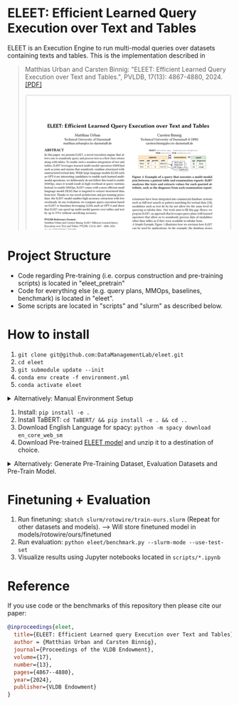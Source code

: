 # ELEET: Efficient Learned Query Execution over Text and Tables

ELEET is an Execution Engine to run multi-modal queries over datasets containing texts and tables.
This is the implementation described in 

> Matthias Urban and Carsten Binnig: "ELEET: Efficient Learned Query Execution over Text and Tables.", PVLDB, 17(13): 4867-4880, 2024. [[PDF]]()
>
> ![Image of ELEET](paper_img.png)



# Project Structure

- Code regarding Pre-training (i.e. corpus construction and pre-training scripts) is located in "eleet_pretrain"
- Code for everything else (e.g. query plans, MMOps, baselines, benchmark) is located in "eleet".
- Some scripts are located in "scripts" and "slurm" as described below.

# How to install

1. `git clone git@github.com:DataManagementLab/eleet.git`
1. `cd eleet`
1. `git submodule update --init`
1. `conda env create -f environment.yml`
1. `conda activate eleet`

<details>
  <summary>Alternatively: Manual Environment Setup</summary>
1. Use Python version 3.8 (e.g., by using conda: `conda create -n eleet`, `conda activate eleet` then `conda install python=3.8 pip`)
1. Install PyTorch https://pytorch.org/get-started/locally/
1. Install torch-scatter: https://github.com/rusty1s/pytorch_scatter

   Versions we used:

   ```
   $ conda list | grep torch
   pytorch                   1.12.1          py3.8_cuda11.3_cudnn8.3.2_0    pytorch
   pytorch-mutex             1.0                        cuda    pytorch
   pytorch-scatter           2.0.9           py38_torch_1.12.0_cu113    pyg
   torch                     1.12.0+cpu               pypi_0    pypi
   torch-scatter             2.0.7                    pypi_0    pypi
   torchaudio                0.12.0+cpu               pypi_0    pypi
   torchvision               0.13.0+cpu               pypi_0    pypi
   ```

1. Some requirements need to be installed using conda, as pip seems to have problems:
    1. Install Cython: ```conda install Cython```
    1. Install Spacy: ```conda install spacy```
    1. Install PyJinius: ```conda install -c conda-forge pyjnius```
    1. Install FastBPE: ```conda install -c conda-forge fastbpe```
    1. Install curl: ```conda install curl```
1. Install other requirements: ```pip install -r requirements.txt```
</details>

1. Install: ```pip install -e .```
1. Install TaBERT: ```cd TaBERT/ && pip install -e . && cd ..```
1. Download English Language for spacy: ```python -m spacy download en_core_web_sm```
1. Download Pre-trained [ELEET model](https://drive.google.com/file/d/1JIvXC0ajRZRCENMlLD3En7SGoodjP6O3/view?usp=sharing) and unzip it to a destination of choice.

<details>
  <summary>Alternatively: Generate Pre-Training Dataset, Evaluation Datasets and Pre-Train Model.</summary>

# Pre-training

## Generate Pre-Training Dataset:
1. Run MongoDB and set environment variables (MONGO_USER, MONGO_PASSWORD, MONGO_HOST, MONGO_PORT, MONGO_DB)
    https://www.mongodb.com/docs/manual/tutorial/install-mongodb-on-ubuntu/
1. Start data pre-processing: python scripts/load_data.py trex-wikidata
    --> preprocessed data will appear in datasets/preprocessed_data/preprocessed_trex-wikidata*

## Alternatively: Download Pre-Training Dataset:
    Download and unzip Pre-Training Dataset [[here]](TODO).

## Pre-Train Model:
1. Use slurm/pretrain.slurm for pre-training (Adjust path in file first to point to pre-training dataset).
    --> Will store pretrained model in models/pretrained

## Generate datasets for fine-tuning and evaluation.
1. Generate TREx Dataset: ```python eleet/datasets/trex/generate.py```
1. Generate Rotowire Dataset: ```python eleet/datasets/rotowire/generate.py```

</details>

# Finetuning + Evaluation

1. Run finetuning: ```sbatch slurm/rotowire/train-ours.slurm``` (Repeat for other datasets and models).
    --> Will store finetuned model in models/rotowire/ours/finetuned
1. Run evaluation: ```python eleet/benchmark.py --slurm-mode --use-test-set```
1. Visualize results using Jupyter notebooks located in ```scripts/*.ipynb```


# Reference

If you use code or the benchmarks of this repository then please cite our paper:

```bib
@inproceedings{eleet,
  title={ELEET: Efficient Learned query Execution over Text and Tables},
  author = {Matthias Urban and Carsten Binnig},
  journal={Proceedings of the VLDB Endowment},
  volume={17},
  number={13},
  pages={4867--4880},
  year={2024},
  publisher={VLDB Endowment}
}

```
